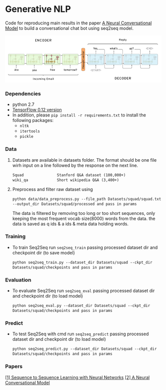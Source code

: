 # Generative NLP
Code for reproducing main results in the paper [A Neural Conversational Model](http://papers.nips.cc/paper/5346-sequence-to-sequence-learning-with-neural-networks.pdf) to build a conversational chat bot using seq2seq model.

<img src="Images/seq2seq.png" width="800px"/>


### Dependencies
- python 2.7
- [TensorFlow 0.12 version](https://www.tensorflow.org/get_started/os_setup)
- In addition, please `pip install -r requirements.txt` to install the following packages:
    - `nltk`
    - `itertools`
    - `pickle`


### Data
1. Datasets are available in datasets folder. The format should be one file wirh input on a line followed by the response on the next line.
    ```
    Squad               Stanford Q&A dataset (100,000+)
    wiki_qa             Short wikipedia Q&A (3,400+)
    ```

2. Preprocess and filter raw dataset using

    ```
    python data/data_preprocess.py --file_path Datasets/squad/squad.txt --output_dir Datasets/squad/processed and pass in params
    ```
    The data is filtered by removing too long or too short sequences, only keeping the most frequent vocab size(8000) words from the data. the data is saved as q ids & a ids & meta data holding words.


### Training
- To train Seq2Seq run `seq2seq_train` passing processed dataset dir and checkpoint dir (to save model)
   
    ```
    python seq2seq_train.py --dataset_dir Datasets/squad --ckpt_dir Datasets/squad/checkpoints and pass in params
    ```


### Evaluation
- To evaluate Seq2Seq run `seq2seq_eval` passing processed dataset dir and checkpoint dir (to load model)

    ```
    python seq2seq_eval.py --dataset_dir Datasets/squad --ckpt_dir Datasets/squad/checkpoints and pass in params
    ```


### Predict
- To test Seq2Seq with cmd run `seq2seq_predict` passing processed dataset dir and checkpoint dir (to load model)

    ```
    python seq2seq_predict.py --dataset_dir Datasets/squad --ckpt_dir Datasets/squad/checkpoints and pass in params
    ```


### Papers
[\[1\] Sequence to Sequence Learning with Neural Networks][1]
[\[2\] A Neural Conversational Model][2]

[1]: http://papers.nips.cc/paper/5346-sequence-to-sequence-learning-with-neural-networks.pdf
[2]: http://arxiv.org/pdf/1506.05869v1.pdf